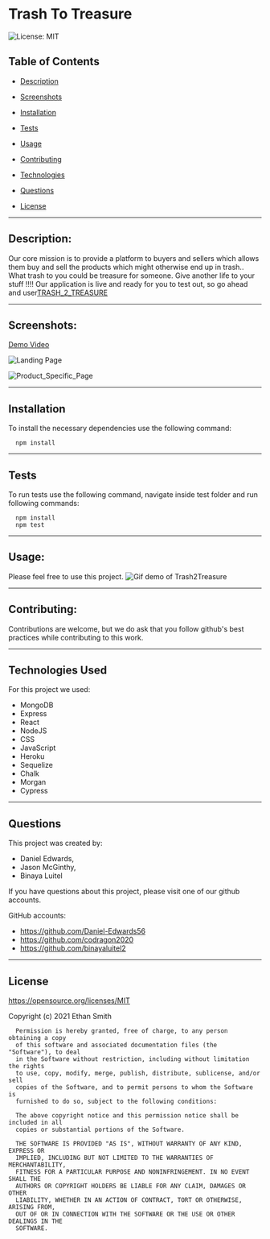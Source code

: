 # Trash To Treasure

  ![License: MIT](https://img.shields.io/badge/License-MIT-yellow.svg)

  ## Table of Contents

  * [Description](#description)

  * [Screenshots](#screenshots)

  * [Installation](#installation)

  * [Tests](#tests)

  * [Usage](#usage)
  * [Contributing](#contributing)

  * [Technologies](#technologies)

  * [Questions](#questions)

  * [License](#license)

  
--------------------------------------

  ## Description:


Our core mission is to provide a platform to buyers and sellers which allows them buy and sell the products which might otherwise end up in trash.. 
What trash to you could be treasure for someone. Give another life to your stuff !!!!
Our application is live and ready for you to test out, so go ahead and user[TRASH_2_TREASURE](https://morning-meadow-38504.herokuapp.com/)


  
--------------------------------------

  ## Screenshots:

[Demo Video](TBD)

![Landing Page](https://user-images.githubusercontent.com/38023074/116841757-2182ae80-aba8-11eb-89a8-ad641967d593.png)


![Product_Specific_Page](https://user-images.githubusercontent.com/38023074/116841788-36f7d880-aba8-11eb-99d4-60df66c70b1e.png) 

  

  
--------------------------------------

  ## Installation

  To install the necessary dependencies use the following command:
  
      npm install
  
  
--------------------------------------

  ## Tests

  To run tests use the following command, navigate inside test folder and run following commands:
  
      npm install
      npm test

  
  
--------------------------------------

  ## Usage:


  Please feel free to use this project.
  ![Gif demo of Trash2Treasure](TBD)


  
--------------------------------------

  ## Contributing:


  Contributions are welcome, but we do ask that you follow github's best practices while contributing to this work.


  
--------------------------------------

 
  ## Technologies Used
  For this project we used:


   * MongoDB
   * Express
   * React
   * NodeJS
   * CSS
   * JavaScript
   * Heroku
   * Sequelize
   * Chalk
   * Morgan
   * Cypress

  
  
--------------------------------------

  ## Questions
  
  This project was created by:

  * Daniel Edwards,
  * Jason McGinthy,
  * Binaya Luitel


  If you have questions about this project, please visit one of our github accounts.
  
  GitHub accounts:
  * https://github.com/Daniel-Edwards56
  * https://github.com/codragon2020 
  * https://github.com/binayaluitel2



  
--------------------------------------

  ## License

  https://opensource.org/licenses/MIT

  Copyright (c) 2021 Ethan Smith

      Permission is hereby granted, free of charge, to any person obtaining a copy
      of this software and associated documentation files (the "Software"), to deal
      in the Software without restriction, including without limitation the rights
      to use, copy, modify, merge, publish, distribute, sublicense, and/or sell
      copies of the Software, and to permit persons to whom the Software is
      furnished to do so, subject to the following conditions:
      
      The above copyright notice and this permission notice shall be included in all
      copies or substantial portions of the Software.
      
      THE SOFTWARE IS PROVIDED "AS IS", WITHOUT WARRANTY OF ANY KIND, EXPRESS OR
      IMPLIED, INCLUDING BUT NOT LIMITED TO THE WARRANTIES OF MERCHANTABILITY,
      FITNESS FOR A PARTICULAR PURPOSE AND NONINFRINGEMENT. IN NO EVENT SHALL THE
      AUTHORS OR COPYRIGHT HOLDERS BE LIABLE FOR ANY CLAIM, DAMAGES OR OTHER
      LIABILITY, WHETHER IN AN ACTION OF CONTRACT, TORT OR OTHERWISE, ARISING FROM,
      OUT OF OR IN CONNECTION WITH THE SOFTWARE OR THE USE OR OTHER DEALINGS IN THE
      SOFTWARE.
